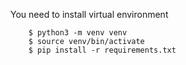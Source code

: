 You need to install virtual environment
```
    $ python3 -m venv venv
    $ source venv/bin/activate
    $ pip install -r requirements.txt
```